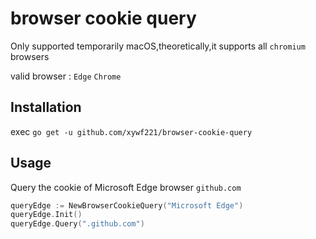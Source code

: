 # browser cookie query

Only supported temporarily macOS,theoretically,it supports all `chromium` browsers

valid browser : `Edge` `Chrome`

## Installation
exec `go get -u github.com/xywf221/browser-cookie-query`

## Usage
Query the cookie of Microsoft Edge browser `github.com`

```go
queryEdge := NewBrowserCookieQuery("Microsoft Edge")
queryEdge.Init()
queryEdge.Query(".github.com")
```